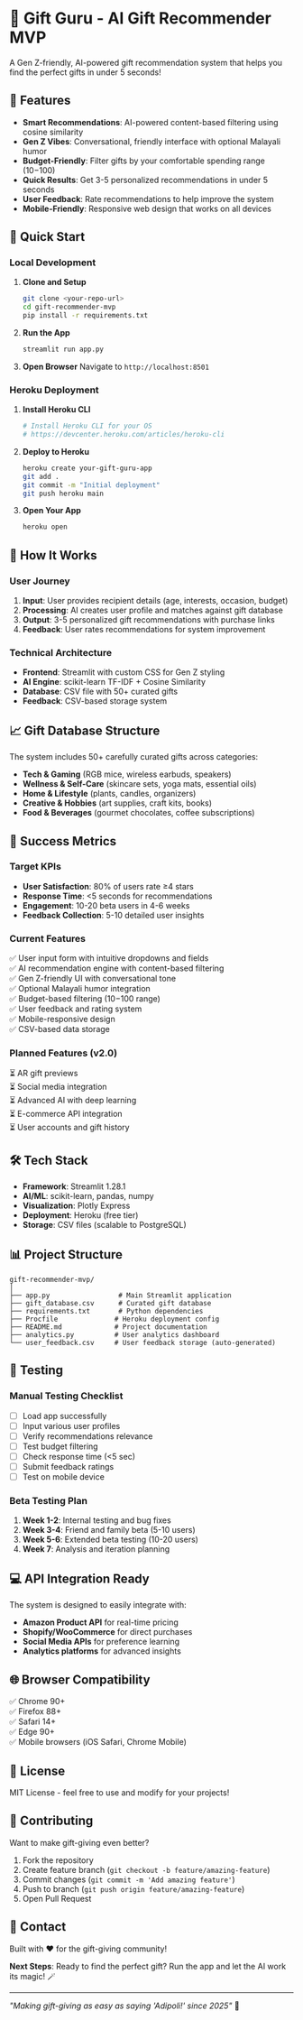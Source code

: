 # 🎁 Gift Guru - AI Gift Recommender MVP

A Gen Z-friendly, AI-powered gift recommendation system that helps you find the perfect gifts in under 5 seconds!

## 🎯 Features

- **Smart Recommendations**: AI-powered content-based filtering using cosine similarity
- **Gen Z Vibes**: Conversational, friendly interface with optional Malayali humor
- **Budget-Friendly**: Filter gifts by your comfortable spending range ($10-$100)
- **Quick Results**: Get 3-5 personalized recommendations in under 5 seconds
- **User Feedback**: Rate recommendations to help improve the system
- **Mobile-Friendly**: Responsive web design that works on all devices

## 🚀 Quick Start

### Local Development

1. **Clone and Setup**
   ```bash
   git clone <your-repo-url>
   cd gift-recommender-mvp
   pip install -r requirements.txt
   ```

2. **Run the App**
   ```bash
   streamlit run app.py
   ```

3. **Open Browser**
   Navigate to `http://localhost:8501`

### Heroku Deployment

1. **Install Heroku CLI**
   ```bash
   # Install Heroku CLI for your OS
   # https://devcenter.heroku.com/articles/heroku-cli
   ```

2. **Deploy to Heroku**
   ```bash
   heroku create your-gift-guru-app
   git add .
   git commit -m "Initial deployment"
   git push heroku main
   ```

3. **Open Your App**
   ```bash
   heroku open
   ```

## 🎨 How It Works

### User Journey
1. **Input**: User provides recipient details (age, interests, occasion, budget)
2. **Processing**: AI creates user profile and matches against gift database
3. **Output**: 3-5 personalized gift recommendations with purchase links
4. **Feedback**: User rates recommendations for system improvement

### Technical Architecture
- **Frontend**: Streamlit with custom CSS for Gen Z styling
- **AI Engine**: scikit-learn TF-IDF + Cosine Similarity
- **Database**: CSV file with 50+ curated gifts
- **Feedback**: CSV-based storage system

## 📈 Gift Database Structure

The system includes 50+ carefully curated gifts across categories:
- **Tech & Gaming** (RGB mice, wireless earbuds, speakers)
- **Wellness & Self-Care** (skincare sets, yoga mats, essential oils)
- **Home & Lifestyle** (plants, candles, organizers)
- **Creative & Hobbies** (art supplies, craft kits, books)
- **Food & Beverages** (gourmet chocolates, coffee subscriptions)

## 🎯 Success Metrics

### Target KPIs
- **User Satisfaction**: 80% of users rate ≥4 stars
- **Response Time**: <5 seconds for recommendations
- **Engagement**: 10-20 beta users in 4-6 weeks
- **Feedback Collection**: 5-10 detailed user insights

### Current Features
✅ User input form with intuitive dropdowns and fields  
✅ AI recommendation engine with content-based filtering  
✅ Gen Z-friendly UI with conversational tone  
✅ Optional Malayali humor integration  
✅ Budget-based filtering ($10-$100 range)  
✅ User feedback and rating system  
✅ Mobile-responsive design  
✅ CSV-based data storage  

### Planned Features (v2.0)
⏳ AR gift previews  
⏳ Social media integration  
⏳ Advanced AI with deep learning  
⏳ E-commerce API integration  
⏳ User accounts and gift history  

## 🛠️ Tech Stack

- **Framework**: Streamlit 1.28.1
- **AI/ML**: scikit-learn, pandas, numpy
- **Visualization**: Plotly Express
- **Deployment**: Heroku (free tier)
- **Storage**: CSV files (scalable to PostgreSQL)

## 📊 Project Structure

```
gift-recommender-mvp/
│
├── app.py                 # Main Streamlit application
├── gift_database.csv      # Curated gift database
├── requirements.txt       # Python dependencies
├── Procfile              # Heroku deployment config
├── README.md             # Project documentation
├── analytics.py          # User analytics dashboard
└── user_feedback.csv     # User feedback storage (auto-generated)
```

## 🧪 Testing

### Manual Testing Checklist
- [ ] Load app successfully
- [ ] Input various user profiles
- [ ] Verify recommendations relevance
- [ ] Test budget filtering
- [ ] Check response time (<5 sec)
- [ ] Submit feedback ratings
- [ ] Test on mobile device

### Beta Testing Plan
1. **Week 1-2**: Internal testing and bug fixes
2. **Week 3-4**: Friend and family beta (5-10 users)
3. **Week 5-6**: Extended beta testing (10-20 users)
4. **Week 7**: Analysis and iteration planning

## 💻 API Integration Ready

The system is designed to easily integrate with:
- **Amazon Product API** for real-time pricing
- **Shopify/WooCommerce** for direct purchases
- **Social Media APIs** for preference learning
- **Analytics platforms** for advanced insights

## 🌐 Browser Compatibility

✅ Chrome 90+  
✅ Firefox 88+  
✅ Safari 14+  
✅ Edge 90+  
✅ Mobile browsers (iOS Safari, Chrome Mobile)  

## 📝 License

MIT License - feel free to use and modify for your projects!

## 🤝 Contributing

Want to make gift-giving even better? 

1. Fork the repository
2. Create feature branch (`git checkout -b feature/amazing-feature`)
3. Commit changes (`git commit -m 'Add amazing feature'`)
4. Push to branch (`git push origin feature/amazing-feature`)
5. Open Pull Request

## 📧 Contact

Built with ❤️ for the gift-giving community!  

**Next Steps**: Ready to find the perfect gift? Run the app and let the AI work its magic! 🪄

---
*"Making gift-giving as easy as saying 'Adipoli!' since 2025"* 🎁
